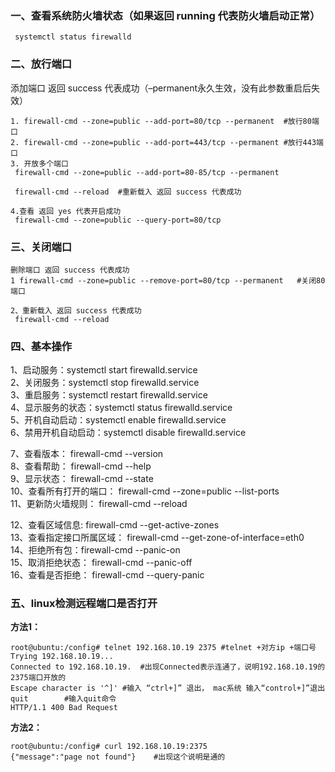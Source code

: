###  一、查看系统防火墙状态（如果返回 running 代表防火墙启动正常）

    
    
     systemctl status firewalld
    

###  二、放行端口

添加端口 返回 success 代表成功（–permanent永久生效，没有此参数重启后失效）

    
    
    1. firewall-cmd --zone=public --add-port=80/tcp --permanent  #放行80端口
    2. firewall-cmd --zone=public --add-port=443/tcp --permanent #放行443端口
    3. 开放多个端口
     firewall-cmd --zone=public --add-port=80-85/tcp --permanent
    
     firewall-cmd --reload  #重新载入 返回 success 代表成功
     
    4.查看 返回 yes 代表开启成功
     firewall-cmd --zone=public --query-port=80/tcp
    

###  三、关闭端口

    
    
    删除端口 返回 success 代表成功
    1 firewall-cmd --zone=public --remove-port=80/tcp --permanent   #关闭80端口
    
    2、重新载入 返回 success 代表成功
     firewall-cmd --reload
    

###  四、基本操作

1、启动服务：systemctl start firewalld.service  
2、关闭服务：systemctl stop firewalld.service  
3、重启服务：systemctl restart firewalld.service  
4、显示服务的状态：systemctl status firewalld.service  
5、开机自动启动：systemctl enable firewalld.service  
6、禁用开机自动启动：systemctl disable firewalld.service

7、查看版本： firewall-cmd --version  
8、查看帮助： firewall-cmd --help  
9、显示状态： firewall-cmd --state  
10、查看所有打开的端口： firewall-cmd --zone=public --list-ports  
11、更新防火墙规则： firewall-cmd --reload

12、查看区域信息: firewall-cmd --get-active-zones  
13、查看指定接口所属区域： firewall-cmd --get-zone-of-interface=eth0  
14、拒绝所有包：firewall-cmd --panic-on  
15、取消拒绝状态： firewall-cmd --panic-off  
16、查看是否拒绝： firewall-cmd --query-panic

###  五、linux检测远程端口是否打开

**方法1：**

    
    
    root@ubuntu:/config# telnet 192.168.10.19 2375 #telnet +对方ip +端口号
    Trying 192.168.10.19...
    Connected to 192.168.10.19.  #出现Connected表示连通了，说明192.168.10.19的2375端口开放的
    Escape character is '^]' #输入 “ctrl+]” 退出， mac系统 输入“control+]”退出
    quit        #输入quit命令
    HTTP/1.1 400 Bad Request
    

**方法2：**

    
    
    root@ubuntu:/config# curl 192.168.10.19:2375
    {"message":"page not found"}    #出现这个说明是通的
    

